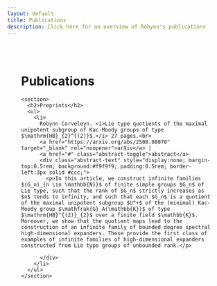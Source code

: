 ```yaml
---
layout: default
title: Publications
description: Click here for an overview of Robynn's publications
---
```


  <main style="max-width:800px; margin:auto; padding:2rem;">
    <h1>Publications</h1>

    <section>
      <h2>Preprints</h2>
      <ul>
        <li>
          Robynn Corveleyn. <i>Lie type quotients of the maximal unipotent subgroup of Kac-Moody groups of type $\mathrm{HB}_{2}^{(2)}$.</i> 27 pages.<br>
          <a href="https://arxiv.org/abs/2508.08070" target="_blank" rel="noopener">arXiv</a> |
          <a href="#" class="abstract-toggle">abstract</a>
          <div class="abstract-text" style="display:none; margin-top:0.5rem; background:#f9f9f9; padding:0.5rem; border-left:3px solid #ccc;">
            <p>In this article, we construct infinite families $(G_n)_{n \in \mathbb{N}}$ of finite simple groups $G_n$ of Lie type, such that the rank of $G_n$ strictly increases as $n$ tends to infinity, and such that each $G_n$ is a quotient of the maximal unipotent subgroup $U^+$ of the (minimal) Kac-Moody group $\mathfrak{G}_A(\mathbb{K})$ of type $\mathrm{HB}^{(2)}_{2}$ over a finite field $\mathbb{K}$. Moreover, we show that the quotient maps lead to the construction of an infinite family of bounded degree spectral high-dimensional expanders. These provide the first class of examples of infinite families of high-dimensional expanders constructed from Lie type groups of unbounded rank.</p>
            
          </div>
        </li>
      </ul>
    </section>
  </main>


